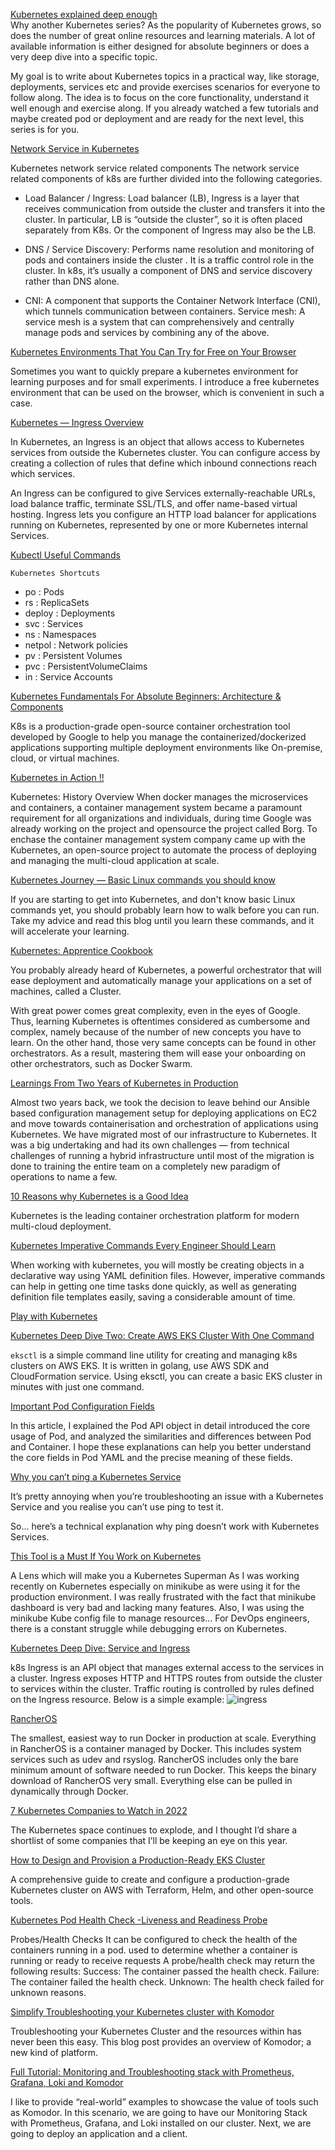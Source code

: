 [Kubernetes explained deep enough](https://itnext.io/kubernetes-explained-deep-enough-1ea2c6821501)<br>
Why another Kubernetes series?
As the popularity of Kubernetes grows, so does the number of great online resources and learning materials. A lot of available information is either designed for absolute beginners or does a very deep dive into a specific topic.<br>

My goal is to write about Kubernetes topics in a practical way, like storage, deployments, services etc and provide exercises scenarios for everyone to follow along. The idea is to focus on the core functionality, understand it well enough and exercise along. If you already watched a few tutorials and maybe created pod or deployment and are ready for the next level, this series is for you.

[Network Service in Kubernetes](https://iceburn.medium.com/network-service-in-kubernetes-a57ef808527)

Kubernetes network service related components
The network service related components of k8s are further divided into the following categories.
- Load Balancer / Ingress: Load balancer (LB), Ingress is a layer that receives communication from outside the cluster and transfers it into the cluster. In particular, LB is “outside the cluster”, so it is often placed separately from K8s. Or the component of Ingress may also be the LB.

- DNS / Service Discovery: Performs name resolution and monitoring of pods and containers inside the cluster . It is a traffic control role in the cluster. In k8s, it’s usually a component of DNS and service discovery rather than DNS alone.

- CNI: A component that supports the Container Network Interface (CNI), which tunnels communication between containers.
Service mesh: A service mesh is a system that can comprehensively and centrally manage pods and services by combining any of the above.

[Kubernetes Environments That You Can Try for Free on Your Browser](https://iceburn.medium.com/kubernetes-environments-that-you-can-try-for-free-on-your-browser-43673d5edf08)

Sometimes you want to quickly prepare a kubernetes environment for learning purposes and for small experiments. I introduce a free kubernetes environment that can be used on the browser, which is convenient in such a case.

[Kubernetes — Ingress Overview
](https://medium.com/devops-mojo/kubernetes-ingress-overview-what-is-kubernetes-ingress-introduction-to-k8s-ingress-b0f81525ffe2)

In Kubernetes, an Ingress is an object that allows access to Kubernetes services from outside the Kubernetes cluster. You can configure access by creating a collection of rules that define which inbound connections reach which services.

An Ingress can be configured to give Services externally-reachable URLs, load balance traffic, terminate SSL/TLS, and offer name-based virtual hosting. Ingress lets you configure an HTTP load balancer for applications running on Kubernetes, represented by one or more Kubernetes internal Services.


[Kubectl Useful Commands](https://iceburn.medium.com/kubectl-useful-commands-f5f47c0773f)

`Kubernetes Shortcuts`

- po : Pods
- rs : ReplicaSets
- deploy : Deployments
- svc : Services
- ns : Namespaces
- netpol : Network policies
- pv : Persistent Volumes
- pvc : PersistentVolumeClaims
- in : Service Accounts

[Kubernetes Fundamentals For Absolute Beginners: Architecture & Components](https://medium.com/the-programmer/kubernetes-fundamentals-for-absolute-beginners-architecture-components-1f7cda8ea536)

K8s is a production-grade open-source container orchestration tool developed by Google to help you manage the containerized/dockerized applications supporting multiple deployment environments like On-premise, cloud, or virtual machines.

[Kubernetes in Action !!
](https://faun.pub/kubernetes-in-action-dec7c0583b7)

Kubernetes: History Overview
When docker manages the microservices and containers, a container management system became a paramount requirement for all organizations and individuals, during time Google was already working on the project and opensource the project called Borg. To enchase the container management system company came up with the Kubernetes, an open-source project to automate the process of deploying and managing the multi-cloud application at scale.

[Kubernetes Journey — Basic Linux commands you should know](https://itnext.io/kubernetes-journey-basic-linux-commands-you-should-know-da4f95ceca5)

If you are starting to get into Kubernetes, and don't know basic Linux commands yet, you should probably learn how to walk before you can run. Take my advice and read this blog until you learn these commands, and it will accelerate your learning.

[Kubernetes: Apprentice Cookbook](https://aveuiller.medium.com/kubernetes-apprentice-cookbook-90d8c11ccfc3)

You probably already heard of Kubernetes, a powerful orchestrator that will ease deployment and automatically manage your applications on a set of machines, called a Cluster.

With great power comes great complexity, even in the eyes of Google. Thus, learning Kubernetes is oftentimes considered as cumbersome and complex, namely because of the number of new concepts you have to learn. On the other hand, those very same concepts can be found in other orchestrators. As a result, mastering them will ease your onboarding on other orchestrators, such as Docker Swarm.

[Learnings From Two Years of Kubernetes in Production](https://lambda.grofers.com/learnings-from-two-years-of-kubernetes-in-production-b0ec21aa2814)

Almost two years back, we took the decision to leave behind our Ansible based configuration management setup for deploying applications on EC2 and move towards containerisation and orchestration of applications using Kubernetes. We have migrated most of our infrastructure to Kubernetes. It was a big undertaking and had its own challenges — from technical challenges of running a hybrid infrastructure until most of the migration is done to training the entire team on a completely new paradigm of operations to name a few.

[10 Reasons why Kubernetes is a Good Idea](https://aws.plainenglish.io/10-reasons-why-kubernetes-is-a-good-idea-9b3990ef7fb1)

Kubernetes is the leading container orchestration platform for modern multi-cloud deployment.


[Kubernetes Imperative Commands Every Engineer Should Learn](https://blog.devgenius.io/kubernetes-imperative-commands-every-engineer-should-learn-3b5d8217fa29)

When working with kubernetes, you will mostly be creating objects in a declarative way using YAML definition files.
However, imperative commands can help in getting one time tasks done quickly, as well as generating definition file templates easily, saving a considerable amount of time.

[Play with Kubernetes](https://labs.play-with-k8s.com/)

[Kubernetes Deep Dive Two: Create AWS EKS Cluster With One Command](https://aws.plainenglish.io/kubernetes-deep-dive-two-create-aws-eks-cluster-with-one-command-3b23e592db14)

`eksctl` is a simple command line utility for creating and managing k8s clusters on AWS EKS. It is written in golang, use AWS SDK and CloudFormation service. Using eksctl, you can create a basic EKS cluster in minutes with just one command.

[Important Pod Configuration Fields](https://aws.plainenglish.io/kubernetes-deep-dive-five-important-pod-configuration-fields-be4e140214eb)

In this article, I explained the Pod API object in detail introduced the core usage of Pod, and analyzed the similarities and differences between Pod and Container. I hope these explanations can help you better understand the core fields in Pod YAML and the precise meaning of these fields.

[Why you can’t ping a Kubernetes Service](https://nigelpoulton.com/why-you-cant-ping-a-kubernetes-service/)

It’s pretty annoying when you’re troubleshooting an issue with a Kubernetes Service and you realise you can’t use ping to test it.

So… here’s a technical explanation why ping doesn’t work with Kubernetes Services.

[This Tool is a Must If You Work on Kubernetes](https://shahneil.medium.com/this-tool-is-a-must-if-you-work-on-kubernetes-d0363a3cdeb9)

A Lens which will make you a Kubernetes Superman
As I was working recently on Kubernetes especially on minikube as were using it for the production environment.
I was really frustrated with the fact that minikube dashboard is very bad and lacking many features. Also, I was using the minikube Kube config file to manage resources…
For DevOps engineers, there is a constant struggle while debugging errors on Kubernetes.

[Kubernetes Deep Dive: Service and Ingress](https://aws.plainenglish.io/kubernetes-deep-dive-service-and-ingress-541ea3a70544)

k8s Ingress is an API object that manages external access to the services in a cluster. Ingress exposes HTTP and HTTPS routes from outside the cluster to services within the cluster. Traffic routing is controlled by rules defined on the Ingress resource. Below is a simple example:
![ingress](/MyDevOps/img/ingress.png)

[RancherOS](https://github.com/rancher/os/blob/master/README.md/#user-content-amazon)

The smallest, easiest way to run Docker in production at scale. Everything in RancherOS is a container managed by Docker. This includes system services such as udev and rsyslog. RancherOS includes only the bare minimum amount of software needed to run Docker. This keeps the binary download of RancherOS very small. Everything else can be pulled in dynamically through Docker.

[7 Kubernetes Companies to Watch in 2022](https://loft-sh.medium.com/7-kubernetes-companies-to-watch-in-2022-9321f84d8c60)

The Kubernetes space continues to explode, and I thought I’d share a shortlist of some companies that I’ll be keeping an eye on this year.

[How to Design and Provision a Production-Ready EKS Cluster](https://itnext.io/how-to-design-and-provision-a-production-ready-eks-cluster-f24156ac29b2)

A comprehensive guide to create and configure a production-grade Kubernetes cluster on AWS with Terraform, Helm, and other open-source tools.

[Kubernetes Pod Health Check -Liveness and Readiness Probe](https://devops4solutions.medium.com/kubernetes-pod-health-check-liveness-and-readiness-probe-1118a265c193)

Probes/Health Checks
It can be configured to check the health of the containers running in a pod.
used to determine whether a container is running or ready to receive requests
A probe/health check may return the following results:
Success: The container passed the health check.
Failure: The container failed the health check.
Unknown: The health check failed for unknown reasons.

[Simplify Troubleshooting your Kubernetes cluster with Komodor](https://anaisurl.com/simplify-troubleshooting/)

Troubleshooting your Kubernetes Cluster and the resources within has never been this easy. This blog post provides an overview of Komodor; a new kind of platform.

[Full Tutorial: Monitoring and Troubleshooting stack with Prometheus, Grafana, Loki and Komodor
](https://anaisurl.medium.com/full-tutorial-monitoring-and-troubleshooting-stack-with-prometheus-grafana-loki-and-komodor-a0d600cd9a2e)

I like to provide “real-world” examples to showcase the value of tools such as Komodor. In this scenario, we are going to have our Monitoring Stack with Prometheus, Grafana, and Loki installed on our cluster. Next, we are going to deploy an application and a client.
